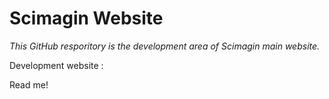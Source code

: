 # Scimagin Website
*This GitHub resporitory is the development area of Scimagin main website.*

Development website :

Read me!
